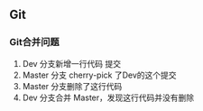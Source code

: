 ## Git

### Git合并问题

1. Dev 分支新增一行代码 提交
2. Master 分支 cherry-pick 了Dev的这个提交
3. Master 分支删除了这行代码
4. Dev 分支合并 Master，发现这行代码并没有删除